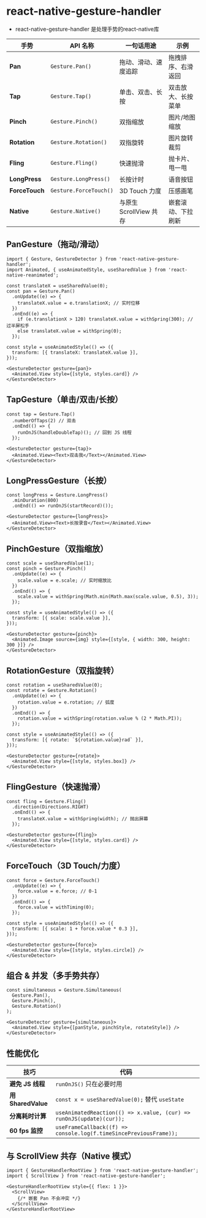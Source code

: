# react-native-gesture-handler
- react-native-gesture-handler 是处理手势的react-native库



| 手势             | API 名称                 | 一句话用途             | 示例        |
| -------------- | ---------------------- | ----------------- | --------- |
| **Pan**        | `Gesture.Pan()`        | 拖动、滑动、速度追踪        | 拖拽排序、右滑返回 |
| **Tap**        | `Gesture.Tap()`        | 单击、双击、长按          | 双击放大、长按菜单 |
| **Pinch**      | `Gesture.Pinch()`      | 双指缩放              | 图片/地图缩放   |
| **Rotation**   | `Gesture.Rotation()`   | 双指旋转              | 图片旋转裁剪    |
| **Fling**      | `Gesture.Fling()`      | 快速抛滑              | 抛卡片、甩一甩   |
| **LongPress**  | `Gesture.LongPress()`  | 长按计时              | 语音按钮      |
| **ForceTouch** | `Gesture.ForceTouch()` | 3D Touch 力度       | 压感画笔      |
| **Native**     | `Gesture.Native()`     | 与原生 ScrollView 共存 | 嵌套滚动、下拉刷新 |

## PanGesture（拖动/滑动）

``` tsx
import { Gesture, GestureDetector } from 'react-native-gesture-handler';
import Animated, { useAnimatedStyle, useSharedValue } from 'react-native-reanimated';

const translateX = useSharedValue(0);
const pan = Gesture.Pan()
  .onUpdate((e) => {
    translateX.value = e.translationX; // 实时位移
  })
  .onEnd((e) => {
    if (e.translationX > 120) translateX.value = withSpring(300); // 过半屏松手
    else translateX.value = withSpring(0);
  });

const style = useAnimatedStyle(() => ({
  transform: [{ translateX: translateX.value }],
}));

<GestureDetector gesture={pan}>
  <Animated.View style={[style, styles.card]} />
</GestureDetector>
```

## TapGesture（单击/双击/长按）
``` tsx
const tap = Gesture.Tap()
  .numberOfTaps(2) // 双击
  .onEnd(() => {
    runOnJS(handleDoubleTap)(); // 回到 JS 线程
  });

<GestureDetector gesture={tap}>
  <Animated.View><Text>双击我</Text></Animated.View>
</GestureDetector>
```

## LongPressGesture（长按）

``` tsx
const longPress = Gesture.LongPress()
  .minDuration(800)
  .onEnd(() => runOnJS(startRecord)());

<GestureDetector gesture={longPress}>
  <Animated.View><Text>长按录音</Text></Animated.View>
</GestureDetector>
```

## PinchGesture（双指缩放）

``` tsx
const scale = useSharedValue(1);
const pinch = Gesture.Pinch()
  .onUpdate((e) => {
    scale.value = e.scale; // 实时缩放比
  })
  .onEnd(() => {
    scale.value = withSpring(Math.min(Math.max(scale.value, 0.5), 3));
  });

const style = useAnimatedStyle(() => ({
  transform: [{ scale: scale.value }],
}));

<GestureDetector gesture={pinch}>
  <Animated.Image source={img} style={[style, { width: 300, height: 300 }]} />
</GestureDetector>
```
## RotationGesture（双指旋转）

``` tsx
const rotation = useSharedValue(0);
const rotate = Gesture.Rotation()
  .onUpdate((e) => {
    rotation.value = e.rotation; // 弧度
  })
  .onEnd(() => {
    rotation.value = withSpring(rotation.value % (2 * Math.PI));
  });

const style = useAnimatedStyle(() => ({
  transform: [{ rotate: `${rotation.value}rad` }],
}));

<GestureDetector gesture={rotate}>
  <Animated.View style={[style, styles.box]} />
</GestureDetector>
```

## FlingGesture（快速抛滑）

``` tsx
const fling = Gesture.Fling()
  .direction(Directions.RIGHT)
  .onEnd(() => {
    translateX.value = withSpring(width); // 抛出屏幕
  });

<GestureDetector gesture={fling}>
  <Animated.View style={[style, styles.card]} />
</GestureDetector>
```


## ForceTouch（3D Touch/力度）
``` tsx
const force = Gesture.ForceTouch()
  .onUpdate((e) => {
    force.value = e.force; // 0-1
  })
  .onEnd(() => {
    force.value = withTiming(0);
  });

const style = useAnimatedStyle(() => ({
  transform: [{ scale: 1 + force.value * 0.3 }],
}));

<GestureDetector gesture={force}>
  <Animated.View style={[style, styles.circle]} />
</GestureDetector>
```

## 组合 & 并发（多手势共存）
``` tsx
const simultaneous = Gesture.Simultaneous(
  Gesture.Pan(),
  Gesture.Pinch(),
  Gesture.Rotation()
);

<GestureDetector gesture={simultaneous}>
  <Animated.View style={[panStyle, pinchStyle, rotateStyle]} />
</GestureDetector>
```

## 性能优化

| 技巧                | 代码                                                                   |
| ----------------- | -------------------------------------------------------------------- |
| **避免 JS 线程**      | `runOnJS()` 只在必要时用                                                   |
| **用 SharedValue** | `const x = useSharedValue(0);` 替代 `useState`                         |
| **分离耗时计算**        | `useAnimatedReaction(() => x.value, (cur) => runOnJS(update)(cur));` |
| **60 fps 监控**     | `useFrameCallback((f) => console.log(f.timeSincePreviousFrame));`    |


## 与 ScrollView 共存（Native 模式）

``` tsx
import { GestureHandlerRootView } from 'react-native-gesture-handler';
import { ScrollView } from 'react-native-gesture-handler';

<GestureHandlerRootView style={{ flex: 1 }}>
  <ScrollView>
    {/* 嵌套 Pan 不会冲突 */}
  </ScrollView>
</GestureHandlerRootView>
```
